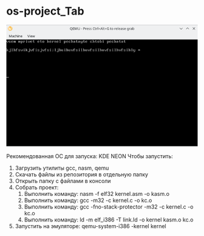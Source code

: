 # os-project_Tab

<img src="Images/os-tab.png">


Рекомендованная ОС для запуска: KDE NEON
Чтобы запустить:
1. Загрузить утилиты gcc, nasm, qemu
2. Скачать файлы из репозитория в отдельную папку
3. Открыть папку с файлами в консоли
4. Собрать проект:
   1) Выполнить команду: nasm -f elf32 kernel.asm -o kasm.o
   2) Выполнить команду: gcc -m32 -c kernel.c -o kc.o
   3) Выполнить команду: gcc -fno-stack-protector -m32 -c kernel.c -o kc.o
   4) Выполнить команду: ld -m elf_i386 -T link.ld -o kernel kasm.o kc.o
5. Запустить на эмуляторе: qemu-system-i386 -kernel kernel
